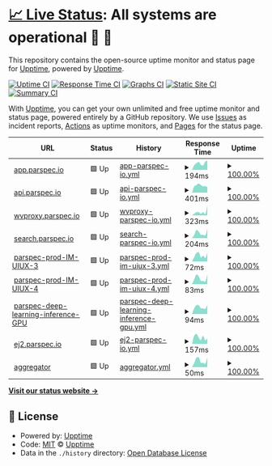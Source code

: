 # [📈 Live Status](https://upptime.github.io/upptime): <!--live status--> **All systems are operational 🥳 🎉**

This repository contains the open-source uptime monitor and status page for [Upptime](https://upptime.js.org), powered by [Upptime](https://github.com/upptime/upptime).

[![Uptime CI](https://github.com/parikshit-parspec/upptime/workflows/Uptime%20CI/badge.svg)](https://github.com/parikshit-parspec/upptime/actions?query=workflow%3A%22Uptime+CI%22)
[![Response Time CI](https://github.com/parikshit-parspec/upptime/workflows/Response%20Time%20CI/badge.svg)](https://github.com/parikshit-parspec/upptime/actions?query=workflow%3A%22Response+Time+CI%22)
[![Graphs CI](https://github.com/parikshit-parspec/upptime/workflows/Graphs%20CI/badge.svg)](https://github.com/parikshit-parspec/upptime/actions?query=workflow%3A%22Graphs+CI%22)
[![Static Site CI](https://github.com/parikshit-parspec/upptime/workflows/Static%20Site%20CI/badge.svg)](https://github.com/parikshit-parspec/upptime/actions?query=workflow%3A%22Static+Site+CI%22)
[![Summary CI](https://github.com/parikshit-parspec/upptime/workflows/Summary%20CI/badge.svg)](https://github.com/parikshit-parspec/upptime/actions?query=workflow%3A%22Summary+CI%22)

With [Upptime](https://upptime.js.org), you can get your own unlimited and free uptime monitor and status page, powered entirely by a GitHub repository. We use [Issues](https://github.com/upptime/upptime/issues) as incident reports, [Actions](https://github.com/parikshit-parspec/upptime/actions) as uptime monitors, and [Pages](https://upptime.github.io/upptime) for the status page.

<!--start: status pages-->
<!-- This summary is generated by Upptime (https://github.com/upptime/upptime) -->
<!-- Do not edit this manually, your changes will be overwritten -->
<!-- prettier-ignore -->
| URL | Status | History | Response Time | Uptime |
| --- | ------ | ------- | ------------- | ------ |
| <img alt="" src="https://icons.duckduckgo.com/ip3/app.parspec.io.ico" height="13"> [app.parspec.io](https://app.parspec.io/) | 🟩 Up | [app-parspec-io.yml](https://github.com/parikshit-parspec/upptime/commits/HEAD/history/app-parspec-io.yml) | <details><summary><img alt="Response time graph" src="./graphs/app-parspec-io/response-time-week.png" height="20"> 194ms</summary><br><a href="https://parikshit-parspec.github.io/upptime/history/app-parspec-io"><img alt="Response time 280" src="https://img.shields.io/endpoint?url=https%3A%2F%2Fraw.githubusercontent.com%2Fparikshit-parspec%2Fupptime%2FHEAD%2Fapi%2Fapp-parspec-io%2Fresponse-time.json"></a><br><a href="https://parikshit-parspec.github.io/upptime/history/app-parspec-io"><img alt="24-hour response time 150" src="https://img.shields.io/endpoint?url=https%3A%2F%2Fraw.githubusercontent.com%2Fparikshit-parspec%2Fupptime%2FHEAD%2Fapi%2Fapp-parspec-io%2Fresponse-time-day.json"></a><br><a href="https://parikshit-parspec.github.io/upptime/history/app-parspec-io"><img alt="7-day response time 194" src="https://img.shields.io/endpoint?url=https%3A%2F%2Fraw.githubusercontent.com%2Fparikshit-parspec%2Fupptime%2FHEAD%2Fapi%2Fapp-parspec-io%2Fresponse-time-week.json"></a><br><a href="https://parikshit-parspec.github.io/upptime/history/app-parspec-io"><img alt="30-day response time 201" src="https://img.shields.io/endpoint?url=https%3A%2F%2Fraw.githubusercontent.com%2Fparikshit-parspec%2Fupptime%2FHEAD%2Fapi%2Fapp-parspec-io%2Fresponse-time-month.json"></a><br><a href="https://parikshit-parspec.github.io/upptime/history/app-parspec-io"><img alt="1-year response time 280" src="https://img.shields.io/endpoint?url=https%3A%2F%2Fraw.githubusercontent.com%2Fparikshit-parspec%2Fupptime%2FHEAD%2Fapi%2Fapp-parspec-io%2Fresponse-time-year.json"></a></details> | <details><summary><a href="https://parikshit-parspec.github.io/upptime/history/app-parspec-io">100.00%</a></summary><a href="https://parikshit-parspec.github.io/upptime/history/app-parspec-io"><img alt="All-time uptime 100.00%" src="https://img.shields.io/endpoint?url=https%3A%2F%2Fraw.githubusercontent.com%2Fparikshit-parspec%2Fupptime%2FHEAD%2Fapi%2Fapp-parspec-io%2Fuptime.json"></a><br><a href="https://parikshit-parspec.github.io/upptime/history/app-parspec-io"><img alt="24-hour uptime 100.00%" src="https://img.shields.io/endpoint?url=https%3A%2F%2Fraw.githubusercontent.com%2Fparikshit-parspec%2Fupptime%2FHEAD%2Fapi%2Fapp-parspec-io%2Fuptime-day.json"></a><br><a href="https://parikshit-parspec.github.io/upptime/history/app-parspec-io"><img alt="7-day uptime 100.00%" src="https://img.shields.io/endpoint?url=https%3A%2F%2Fraw.githubusercontent.com%2Fparikshit-parspec%2Fupptime%2FHEAD%2Fapi%2Fapp-parspec-io%2Fuptime-week.json"></a><br><a href="https://parikshit-parspec.github.io/upptime/history/app-parspec-io"><img alt="30-day uptime 100.00%" src="https://img.shields.io/endpoint?url=https%3A%2F%2Fraw.githubusercontent.com%2Fparikshit-parspec%2Fupptime%2FHEAD%2Fapi%2Fapp-parspec-io%2Fuptime-month.json"></a><br><a href="https://parikshit-parspec.github.io/upptime/history/app-parspec-io"><img alt="1-year uptime 100.00%" src="https://img.shields.io/endpoint?url=https%3A%2F%2Fraw.githubusercontent.com%2Fparikshit-parspec%2Fupptime%2FHEAD%2Fapi%2Fapp-parspec-io%2Fuptime-year.json"></a></details>
| <img alt="" src="https://icons.duckduckgo.com/ip3/api.parspec.io.ico" height="13"> [api.parspec.io](https://api.parspec.io/admin/) | 🟩 Up | [api-parspec-io.yml](https://github.com/parikshit-parspec/upptime/commits/HEAD/history/api-parspec-io.yml) | <details><summary><img alt="Response time graph" src="./graphs/api-parspec-io/response-time-week.png" height="20"> 401ms</summary><br><a href="https://parikshit-parspec.github.io/upptime/history/api-parspec-io"><img alt="Response time 411" src="https://img.shields.io/endpoint?url=https%3A%2F%2Fraw.githubusercontent.com%2Fparikshit-parspec%2Fupptime%2FHEAD%2Fapi%2Fapi-parspec-io%2Fresponse-time.json"></a><br><a href="https://parikshit-parspec.github.io/upptime/history/api-parspec-io"><img alt="24-hour response time 321" src="https://img.shields.io/endpoint?url=https%3A%2F%2Fraw.githubusercontent.com%2Fparikshit-parspec%2Fupptime%2FHEAD%2Fapi%2Fapi-parspec-io%2Fresponse-time-day.json"></a><br><a href="https://parikshit-parspec.github.io/upptime/history/api-parspec-io"><img alt="7-day response time 401" src="https://img.shields.io/endpoint?url=https%3A%2F%2Fraw.githubusercontent.com%2Fparikshit-parspec%2Fupptime%2FHEAD%2Fapi%2Fapi-parspec-io%2Fresponse-time-week.json"></a><br><a href="https://parikshit-parspec.github.io/upptime/history/api-parspec-io"><img alt="30-day response time 418" src="https://img.shields.io/endpoint?url=https%3A%2F%2Fraw.githubusercontent.com%2Fparikshit-parspec%2Fupptime%2FHEAD%2Fapi%2Fapi-parspec-io%2Fresponse-time-month.json"></a><br><a href="https://parikshit-parspec.github.io/upptime/history/api-parspec-io"><img alt="1-year response time 411" src="https://img.shields.io/endpoint?url=https%3A%2F%2Fraw.githubusercontent.com%2Fparikshit-parspec%2Fupptime%2FHEAD%2Fapi%2Fapi-parspec-io%2Fresponse-time-year.json"></a></details> | <details><summary><a href="https://parikshit-parspec.github.io/upptime/history/api-parspec-io">100.00%</a></summary><a href="https://parikshit-parspec.github.io/upptime/history/api-parspec-io"><img alt="All-time uptime 99.99%" src="https://img.shields.io/endpoint?url=https%3A%2F%2Fraw.githubusercontent.com%2Fparikshit-parspec%2Fupptime%2FHEAD%2Fapi%2Fapi-parspec-io%2Fuptime.json"></a><br><a href="https://parikshit-parspec.github.io/upptime/history/api-parspec-io"><img alt="24-hour uptime 100.00%" src="https://img.shields.io/endpoint?url=https%3A%2F%2Fraw.githubusercontent.com%2Fparikshit-parspec%2Fupptime%2FHEAD%2Fapi%2Fapi-parspec-io%2Fuptime-day.json"></a><br><a href="https://parikshit-parspec.github.io/upptime/history/api-parspec-io"><img alt="7-day uptime 100.00%" src="https://img.shields.io/endpoint?url=https%3A%2F%2Fraw.githubusercontent.com%2Fparikshit-parspec%2Fupptime%2FHEAD%2Fapi%2Fapi-parspec-io%2Fuptime-week.json"></a><br><a href="https://parikshit-parspec.github.io/upptime/history/api-parspec-io"><img alt="30-day uptime 100.00%" src="https://img.shields.io/endpoint?url=https%3A%2F%2Fraw.githubusercontent.com%2Fparikshit-parspec%2Fupptime%2FHEAD%2Fapi%2Fapi-parspec-io%2Fuptime-month.json"></a><br><a href="https://parikshit-parspec.github.io/upptime/history/api-parspec-io"><img alt="1-year uptime 99.99%" src="https://img.shields.io/endpoint?url=https%3A%2F%2Fraw.githubusercontent.com%2Fparikshit-parspec%2Fupptime%2FHEAD%2Fapi%2Fapi-parspec-io%2Fuptime-year.json"></a></details>
| <img alt="" src="https://icons.duckduckgo.com/ip3/wvproxy.parspec.io.ico" height="13"> [wvproxy.parspec.io](http://wvproxy.parspec.io/) | 🟩 Up | [wvproxy-parspec-io.yml](https://github.com/parikshit-parspec/upptime/commits/HEAD/history/wvproxy-parspec-io.yml) | <details><summary><img alt="Response time graph" src="./graphs/wvproxy-parspec-io/response-time-week.png" height="20"> 323ms</summary><br><a href="https://parikshit-parspec.github.io/upptime/history/wvproxy-parspec-io"><img alt="Response time 239" src="https://img.shields.io/endpoint?url=https%3A%2F%2Fraw.githubusercontent.com%2Fparikshit-parspec%2Fupptime%2FHEAD%2Fapi%2Fwvproxy-parspec-io%2Fresponse-time.json"></a><br><a href="https://parikshit-parspec.github.io/upptime/history/wvproxy-parspec-io"><img alt="24-hour response time 160" src="https://img.shields.io/endpoint?url=https%3A%2F%2Fraw.githubusercontent.com%2Fparikshit-parspec%2Fupptime%2FHEAD%2Fapi%2Fwvproxy-parspec-io%2Fresponse-time-day.json"></a><br><a href="https://parikshit-parspec.github.io/upptime/history/wvproxy-parspec-io"><img alt="7-day response time 323" src="https://img.shields.io/endpoint?url=https%3A%2F%2Fraw.githubusercontent.com%2Fparikshit-parspec%2Fupptime%2FHEAD%2Fapi%2Fwvproxy-parspec-io%2Fresponse-time-week.json"></a><br><a href="https://parikshit-parspec.github.io/upptime/history/wvproxy-parspec-io"><img alt="30-day response time 321" src="https://img.shields.io/endpoint?url=https%3A%2F%2Fraw.githubusercontent.com%2Fparikshit-parspec%2Fupptime%2FHEAD%2Fapi%2Fwvproxy-parspec-io%2Fresponse-time-month.json"></a><br><a href="https://parikshit-parspec.github.io/upptime/history/wvproxy-parspec-io"><img alt="1-year response time 239" src="https://img.shields.io/endpoint?url=https%3A%2F%2Fraw.githubusercontent.com%2Fparikshit-parspec%2Fupptime%2FHEAD%2Fapi%2Fwvproxy-parspec-io%2Fresponse-time-year.json"></a></details> | <details><summary><a href="https://parikshit-parspec.github.io/upptime/history/wvproxy-parspec-io">100.00%</a></summary><a href="https://parikshit-parspec.github.io/upptime/history/wvproxy-parspec-io"><img alt="All-time uptime 99.95%" src="https://img.shields.io/endpoint?url=https%3A%2F%2Fraw.githubusercontent.com%2Fparikshit-parspec%2Fupptime%2FHEAD%2Fapi%2Fwvproxy-parspec-io%2Fuptime.json"></a><br><a href="https://parikshit-parspec.github.io/upptime/history/wvproxy-parspec-io"><img alt="24-hour uptime 100.00%" src="https://img.shields.io/endpoint?url=https%3A%2F%2Fraw.githubusercontent.com%2Fparikshit-parspec%2Fupptime%2FHEAD%2Fapi%2Fwvproxy-parspec-io%2Fuptime-day.json"></a><br><a href="https://parikshit-parspec.github.io/upptime/history/wvproxy-parspec-io"><img alt="7-day uptime 100.00%" src="https://img.shields.io/endpoint?url=https%3A%2F%2Fraw.githubusercontent.com%2Fparikshit-parspec%2Fupptime%2FHEAD%2Fapi%2Fwvproxy-parspec-io%2Fuptime-week.json"></a><br><a href="https://parikshit-parspec.github.io/upptime/history/wvproxy-parspec-io"><img alt="30-day uptime 99.62%" src="https://img.shields.io/endpoint?url=https%3A%2F%2Fraw.githubusercontent.com%2Fparikshit-parspec%2Fupptime%2FHEAD%2Fapi%2Fwvproxy-parspec-io%2Fuptime-month.json"></a><br><a href="https://parikshit-parspec.github.io/upptime/history/wvproxy-parspec-io"><img alt="1-year uptime 99.95%" src="https://img.shields.io/endpoint?url=https%3A%2F%2Fraw.githubusercontent.com%2Fparikshit-parspec%2Fupptime%2FHEAD%2Fapi%2Fwvproxy-parspec-io%2Fuptime-year.json"></a></details>
| <img alt="" src="https://icons.duckduckgo.com/ip3/search.parspec.io.ico" height="13"> [search.parspec.io](https://search.parspec.io/admin/) | 🟩 Up | [search-parspec-io.yml](https://github.com/parikshit-parspec/upptime/commits/HEAD/history/search-parspec-io.yml) | <details><summary><img alt="Response time graph" src="./graphs/search-parspec-io/response-time-week.png" height="20"> 204ms</summary><br><a href="https://parikshit-parspec.github.io/upptime/history/search-parspec-io"><img alt="Response time 246" src="https://img.shields.io/endpoint?url=https%3A%2F%2Fraw.githubusercontent.com%2Fparikshit-parspec%2Fupptime%2FHEAD%2Fapi%2Fsearch-parspec-io%2Fresponse-time.json"></a><br><a href="https://parikshit-parspec.github.io/upptime/history/search-parspec-io"><img alt="24-hour response time 138" src="https://img.shields.io/endpoint?url=https%3A%2F%2Fraw.githubusercontent.com%2Fparikshit-parspec%2Fupptime%2FHEAD%2Fapi%2Fsearch-parspec-io%2Fresponse-time-day.json"></a><br><a href="https://parikshit-parspec.github.io/upptime/history/search-parspec-io"><img alt="7-day response time 204" src="https://img.shields.io/endpoint?url=https%3A%2F%2Fraw.githubusercontent.com%2Fparikshit-parspec%2Fupptime%2FHEAD%2Fapi%2Fsearch-parspec-io%2Fresponse-time-week.json"></a><br><a href="https://parikshit-parspec.github.io/upptime/history/search-parspec-io"><img alt="30-day response time 219" src="https://img.shields.io/endpoint?url=https%3A%2F%2Fraw.githubusercontent.com%2Fparikshit-parspec%2Fupptime%2FHEAD%2Fapi%2Fsearch-parspec-io%2Fresponse-time-month.json"></a><br><a href="https://parikshit-parspec.github.io/upptime/history/search-parspec-io"><img alt="1-year response time 246" src="https://img.shields.io/endpoint?url=https%3A%2F%2Fraw.githubusercontent.com%2Fparikshit-parspec%2Fupptime%2FHEAD%2Fapi%2Fsearch-parspec-io%2Fresponse-time-year.json"></a></details> | <details><summary><a href="https://parikshit-parspec.github.io/upptime/history/search-parspec-io">100.00%</a></summary><a href="https://parikshit-parspec.github.io/upptime/history/search-parspec-io"><img alt="All-time uptime 100.00%" src="https://img.shields.io/endpoint?url=https%3A%2F%2Fraw.githubusercontent.com%2Fparikshit-parspec%2Fupptime%2FHEAD%2Fapi%2Fsearch-parspec-io%2Fuptime.json"></a><br><a href="https://parikshit-parspec.github.io/upptime/history/search-parspec-io"><img alt="24-hour uptime 100.00%" src="https://img.shields.io/endpoint?url=https%3A%2F%2Fraw.githubusercontent.com%2Fparikshit-parspec%2Fupptime%2FHEAD%2Fapi%2Fsearch-parspec-io%2Fuptime-day.json"></a><br><a href="https://parikshit-parspec.github.io/upptime/history/search-parspec-io"><img alt="7-day uptime 100.00%" src="https://img.shields.io/endpoint?url=https%3A%2F%2Fraw.githubusercontent.com%2Fparikshit-parspec%2Fupptime%2FHEAD%2Fapi%2Fsearch-parspec-io%2Fuptime-week.json"></a><br><a href="https://parikshit-parspec.github.io/upptime/history/search-parspec-io"><img alt="30-day uptime 100.00%" src="https://img.shields.io/endpoint?url=https%3A%2F%2Fraw.githubusercontent.com%2Fparikshit-parspec%2Fupptime%2FHEAD%2Fapi%2Fsearch-parspec-io%2Fuptime-month.json"></a><br><a href="https://parikshit-parspec.github.io/upptime/history/search-parspec-io"><img alt="1-year uptime 100.00%" src="https://img.shields.io/endpoint?url=https%3A%2F%2Fraw.githubusercontent.com%2Fparikshit-parspec%2Fupptime%2FHEAD%2Fapi%2Fsearch-parspec-io%2Fuptime-year.json"></a></details>
| <img alt="" src="https://icons.duckduckgo.com/ip3/ec2-3-136-159-131.us-east-2.compute.amazonaws.com.ico" height="13"> [parspec-prod-IM-UIUX-3](http://ec2-3-136-159-131.us-east-2.compute.amazonaws.com/health) | 🟩 Up | [parspec-prod-im-uiux-3.yml](https://github.com/parikshit-parspec/upptime/commits/HEAD/history/parspec-prod-im-uiux-3.yml) | <details><summary><img alt="Response time graph" src="./graphs/parspec-prod-im-uiux-3/response-time-week.png" height="20"> 72ms</summary><br><a href="https://parikshit-parspec.github.io/upptime/history/parspec-prod-im-uiux-3"><img alt="Response time 103" src="https://img.shields.io/endpoint?url=https%3A%2F%2Fraw.githubusercontent.com%2Fparikshit-parspec%2Fupptime%2FHEAD%2Fapi%2Fparspec-prod-im-uiux-3%2Fresponse-time.json"></a><br><a href="https://parikshit-parspec.github.io/upptime/history/parspec-prod-im-uiux-3"><img alt="24-hour response time 47" src="https://img.shields.io/endpoint?url=https%3A%2F%2Fraw.githubusercontent.com%2Fparikshit-parspec%2Fupptime%2FHEAD%2Fapi%2Fparspec-prod-im-uiux-3%2Fresponse-time-day.json"></a><br><a href="https://parikshit-parspec.github.io/upptime/history/parspec-prod-im-uiux-3"><img alt="7-day response time 72" src="https://img.shields.io/endpoint?url=https%3A%2F%2Fraw.githubusercontent.com%2Fparikshit-parspec%2Fupptime%2FHEAD%2Fapi%2Fparspec-prod-im-uiux-3%2Fresponse-time-week.json"></a><br><a href="https://parikshit-parspec.github.io/upptime/history/parspec-prod-im-uiux-3"><img alt="30-day response time 99" src="https://img.shields.io/endpoint?url=https%3A%2F%2Fraw.githubusercontent.com%2Fparikshit-parspec%2Fupptime%2FHEAD%2Fapi%2Fparspec-prod-im-uiux-3%2Fresponse-time-month.json"></a><br><a href="https://parikshit-parspec.github.io/upptime/history/parspec-prod-im-uiux-3"><img alt="1-year response time 103" src="https://img.shields.io/endpoint?url=https%3A%2F%2Fraw.githubusercontent.com%2Fparikshit-parspec%2Fupptime%2FHEAD%2Fapi%2Fparspec-prod-im-uiux-3%2Fresponse-time-year.json"></a></details> | <details><summary><a href="https://parikshit-parspec.github.io/upptime/history/parspec-prod-im-uiux-3">100.00%</a></summary><a href="https://parikshit-parspec.github.io/upptime/history/parspec-prod-im-uiux-3"><img alt="All-time uptime 99.96%" src="https://img.shields.io/endpoint?url=https%3A%2F%2Fraw.githubusercontent.com%2Fparikshit-parspec%2Fupptime%2FHEAD%2Fapi%2Fparspec-prod-im-uiux-3%2Fuptime.json"></a><br><a href="https://parikshit-parspec.github.io/upptime/history/parspec-prod-im-uiux-3"><img alt="24-hour uptime 100.00%" src="https://img.shields.io/endpoint?url=https%3A%2F%2Fraw.githubusercontent.com%2Fparikshit-parspec%2Fupptime%2FHEAD%2Fapi%2Fparspec-prod-im-uiux-3%2Fuptime-day.json"></a><br><a href="https://parikshit-parspec.github.io/upptime/history/parspec-prod-im-uiux-3"><img alt="7-day uptime 100.00%" src="https://img.shields.io/endpoint?url=https%3A%2F%2Fraw.githubusercontent.com%2Fparikshit-parspec%2Fupptime%2FHEAD%2Fapi%2Fparspec-prod-im-uiux-3%2Fuptime-week.json"></a><br><a href="https://parikshit-parspec.github.io/upptime/history/parspec-prod-im-uiux-3"><img alt="30-day uptime 100.00%" src="https://img.shields.io/endpoint?url=https%3A%2F%2Fraw.githubusercontent.com%2Fparikshit-parspec%2Fupptime%2FHEAD%2Fapi%2Fparspec-prod-im-uiux-3%2Fuptime-month.json"></a><br><a href="https://parikshit-parspec.github.io/upptime/history/parspec-prod-im-uiux-3"><img alt="1-year uptime 99.96%" src="https://img.shields.io/endpoint?url=https%3A%2F%2Fraw.githubusercontent.com%2Fparikshit-parspec%2Fupptime%2FHEAD%2Fapi%2Fparspec-prod-im-uiux-3%2Fuptime-year.json"></a></details>
| <img alt="" src="https://icons.duckduckgo.com/ip3/ec2-18-218-119-23.us-east-2.compute.amazonaws.com.ico" height="13"> [parspec-prod-IM-UIUX-4](http://ec2-18-218-119-23.us-east-2.compute.amazonaws.com/health) | 🟩 Up | [parspec-prod-im-uiux-4.yml](https://github.com/parikshit-parspec/upptime/commits/HEAD/history/parspec-prod-im-uiux-4.yml) | <details><summary><img alt="Response time graph" src="./graphs/parspec-prod-im-uiux-4/response-time-week.png" height="20"> 83ms</summary><br><a href="https://parikshit-parspec.github.io/upptime/history/parspec-prod-im-uiux-4"><img alt="Response time 95" src="https://img.shields.io/endpoint?url=https%3A%2F%2Fraw.githubusercontent.com%2Fparikshit-parspec%2Fupptime%2FHEAD%2Fapi%2Fparspec-prod-im-uiux-4%2Fresponse-time.json"></a><br><a href="https://parikshit-parspec.github.io/upptime/history/parspec-prod-im-uiux-4"><img alt="24-hour response time 91" src="https://img.shields.io/endpoint?url=https%3A%2F%2Fraw.githubusercontent.com%2Fparikshit-parspec%2Fupptime%2FHEAD%2Fapi%2Fparspec-prod-im-uiux-4%2Fresponse-time-day.json"></a><br><a href="https://parikshit-parspec.github.io/upptime/history/parspec-prod-im-uiux-4"><img alt="7-day response time 83" src="https://img.shields.io/endpoint?url=https%3A%2F%2Fraw.githubusercontent.com%2Fparikshit-parspec%2Fupptime%2FHEAD%2Fapi%2Fparspec-prod-im-uiux-4%2Fresponse-time-week.json"></a><br><a href="https://parikshit-parspec.github.io/upptime/history/parspec-prod-im-uiux-4"><img alt="30-day response time 100" src="https://img.shields.io/endpoint?url=https%3A%2F%2Fraw.githubusercontent.com%2Fparikshit-parspec%2Fupptime%2FHEAD%2Fapi%2Fparspec-prod-im-uiux-4%2Fresponse-time-month.json"></a><br><a href="https://parikshit-parspec.github.io/upptime/history/parspec-prod-im-uiux-4"><img alt="1-year response time 95" src="https://img.shields.io/endpoint?url=https%3A%2F%2Fraw.githubusercontent.com%2Fparikshit-parspec%2Fupptime%2FHEAD%2Fapi%2Fparspec-prod-im-uiux-4%2Fresponse-time-year.json"></a></details> | <details><summary><a href="https://parikshit-parspec.github.io/upptime/history/parspec-prod-im-uiux-4">100.00%</a></summary><a href="https://parikshit-parspec.github.io/upptime/history/parspec-prod-im-uiux-4"><img alt="All-time uptime 99.95%" src="https://img.shields.io/endpoint?url=https%3A%2F%2Fraw.githubusercontent.com%2Fparikshit-parspec%2Fupptime%2FHEAD%2Fapi%2Fparspec-prod-im-uiux-4%2Fuptime.json"></a><br><a href="https://parikshit-parspec.github.io/upptime/history/parspec-prod-im-uiux-4"><img alt="24-hour uptime 100.00%" src="https://img.shields.io/endpoint?url=https%3A%2F%2Fraw.githubusercontent.com%2Fparikshit-parspec%2Fupptime%2FHEAD%2Fapi%2Fparspec-prod-im-uiux-4%2Fuptime-day.json"></a><br><a href="https://parikshit-parspec.github.io/upptime/history/parspec-prod-im-uiux-4"><img alt="7-day uptime 100.00%" src="https://img.shields.io/endpoint?url=https%3A%2F%2Fraw.githubusercontent.com%2Fparikshit-parspec%2Fupptime%2FHEAD%2Fapi%2Fparspec-prod-im-uiux-4%2Fuptime-week.json"></a><br><a href="https://parikshit-parspec.github.io/upptime/history/parspec-prod-im-uiux-4"><img alt="30-day uptime 99.90%" src="https://img.shields.io/endpoint?url=https%3A%2F%2Fraw.githubusercontent.com%2Fparikshit-parspec%2Fupptime%2FHEAD%2Fapi%2Fparspec-prod-im-uiux-4%2Fuptime-month.json"></a><br><a href="https://parikshit-parspec.github.io/upptime/history/parspec-prod-im-uiux-4"><img alt="1-year uptime 99.95%" src="https://img.shields.io/endpoint?url=https%3A%2F%2Fraw.githubusercontent.com%2Fparikshit-parspec%2Fupptime%2FHEAD%2Fapi%2Fparspec-prod-im-uiux-4%2Fuptime-year.json"></a></details>
| <img alt="" src="https://icons.duckduckgo.com/ip3/3.20.227.85.ico" height="13"> [parspec-deep-learning-inference-GPU](http://3.20.227.85:8501/v1/models/bert_v3:predict) | 🟩 Up | [parspec-deep-learning-inference-gpu.yml](https://github.com/parikshit-parspec/upptime/commits/HEAD/history/parspec-deep-learning-inference-gpu.yml) | <details><summary><img alt="Response time graph" src="./graphs/parspec-deep-learning-inference-gpu/response-time-week.png" height="20"> 94ms</summary><br><a href="https://parikshit-parspec.github.io/upptime/history/parspec-deep-learning-inference-gpu"><img alt="Response time 113" src="https://img.shields.io/endpoint?url=https%3A%2F%2Fraw.githubusercontent.com%2Fparikshit-parspec%2Fupptime%2FHEAD%2Fapi%2Fparspec-deep-learning-inference-gpu%2Fresponse-time.json"></a><br><a href="https://parikshit-parspec.github.io/upptime/history/parspec-deep-learning-inference-gpu"><img alt="24-hour response time 78" src="https://img.shields.io/endpoint?url=https%3A%2F%2Fraw.githubusercontent.com%2Fparikshit-parspec%2Fupptime%2FHEAD%2Fapi%2Fparspec-deep-learning-inference-gpu%2Fresponse-time-day.json"></a><br><a href="https://parikshit-parspec.github.io/upptime/history/parspec-deep-learning-inference-gpu"><img alt="7-day response time 94" src="https://img.shields.io/endpoint?url=https%3A%2F%2Fraw.githubusercontent.com%2Fparikshit-parspec%2Fupptime%2FHEAD%2Fapi%2Fparspec-deep-learning-inference-gpu%2Fresponse-time-week.json"></a><br><a href="https://parikshit-parspec.github.io/upptime/history/parspec-deep-learning-inference-gpu"><img alt="30-day response time 102" src="https://img.shields.io/endpoint?url=https%3A%2F%2Fraw.githubusercontent.com%2Fparikshit-parspec%2Fupptime%2FHEAD%2Fapi%2Fparspec-deep-learning-inference-gpu%2Fresponse-time-month.json"></a><br><a href="https://parikshit-parspec.github.io/upptime/history/parspec-deep-learning-inference-gpu"><img alt="1-year response time 113" src="https://img.shields.io/endpoint?url=https%3A%2F%2Fraw.githubusercontent.com%2Fparikshit-parspec%2Fupptime%2FHEAD%2Fapi%2Fparspec-deep-learning-inference-gpu%2Fresponse-time-year.json"></a></details> | <details><summary><a href="https://parikshit-parspec.github.io/upptime/history/parspec-deep-learning-inference-gpu">100.00%</a></summary><a href="https://parikshit-parspec.github.io/upptime/history/parspec-deep-learning-inference-gpu"><img alt="All-time uptime 100.00%" src="https://img.shields.io/endpoint?url=https%3A%2F%2Fraw.githubusercontent.com%2Fparikshit-parspec%2Fupptime%2FHEAD%2Fapi%2Fparspec-deep-learning-inference-gpu%2Fuptime.json"></a><br><a href="https://parikshit-parspec.github.io/upptime/history/parspec-deep-learning-inference-gpu"><img alt="24-hour uptime 100.00%" src="https://img.shields.io/endpoint?url=https%3A%2F%2Fraw.githubusercontent.com%2Fparikshit-parspec%2Fupptime%2FHEAD%2Fapi%2Fparspec-deep-learning-inference-gpu%2Fuptime-day.json"></a><br><a href="https://parikshit-parspec.github.io/upptime/history/parspec-deep-learning-inference-gpu"><img alt="7-day uptime 100.00%" src="https://img.shields.io/endpoint?url=https%3A%2F%2Fraw.githubusercontent.com%2Fparikshit-parspec%2Fupptime%2FHEAD%2Fapi%2Fparspec-deep-learning-inference-gpu%2Fuptime-week.json"></a><br><a href="https://parikshit-parspec.github.io/upptime/history/parspec-deep-learning-inference-gpu"><img alt="30-day uptime 100.00%" src="https://img.shields.io/endpoint?url=https%3A%2F%2Fraw.githubusercontent.com%2Fparikshit-parspec%2Fupptime%2FHEAD%2Fapi%2Fparspec-deep-learning-inference-gpu%2Fuptime-month.json"></a><br><a href="https://parikshit-parspec.github.io/upptime/history/parspec-deep-learning-inference-gpu"><img alt="1-year uptime 100.00%" src="https://img.shields.io/endpoint?url=https%3A%2F%2Fraw.githubusercontent.com%2Fparikshit-parspec%2Fupptime%2FHEAD%2Fapi%2Fparspec-deep-learning-inference-gpu%2Fuptime-year.json"></a></details>
| <img alt="" src="https://icons.duckduckgo.com/ip3/ej2.parspec.io.ico" height="13"> [ej2.parspec.io](https://ej2.parspec.io/health) | 🟩 Up | [ej2-parspec-io.yml](https://github.com/parikshit-parspec/upptime/commits/HEAD/history/ej2-parspec-io.yml) | <details><summary><img alt="Response time graph" src="./graphs/ej2-parspec-io/response-time-week.png" height="20"> 157ms</summary><br><a href="https://parikshit-parspec.github.io/upptime/history/ej2-parspec-io"><img alt="Response time 161" src="https://img.shields.io/endpoint?url=https%3A%2F%2Fraw.githubusercontent.com%2Fparikshit-parspec%2Fupptime%2FHEAD%2Fapi%2Fej2-parspec-io%2Fresponse-time.json"></a><br><a href="https://parikshit-parspec.github.io/upptime/history/ej2-parspec-io"><img alt="24-hour response time 216" src="https://img.shields.io/endpoint?url=https%3A%2F%2Fraw.githubusercontent.com%2Fparikshit-parspec%2Fupptime%2FHEAD%2Fapi%2Fej2-parspec-io%2Fresponse-time-day.json"></a><br><a href="https://parikshit-parspec.github.io/upptime/history/ej2-parspec-io"><img alt="7-day response time 157" src="https://img.shields.io/endpoint?url=https%3A%2F%2Fraw.githubusercontent.com%2Fparikshit-parspec%2Fupptime%2FHEAD%2Fapi%2Fej2-parspec-io%2Fresponse-time-week.json"></a><br><a href="https://parikshit-parspec.github.io/upptime/history/ej2-parspec-io"><img alt="30-day response time 159" src="https://img.shields.io/endpoint?url=https%3A%2F%2Fraw.githubusercontent.com%2Fparikshit-parspec%2Fupptime%2FHEAD%2Fapi%2Fej2-parspec-io%2Fresponse-time-month.json"></a><br><a href="https://parikshit-parspec.github.io/upptime/history/ej2-parspec-io"><img alt="1-year response time 161" src="https://img.shields.io/endpoint?url=https%3A%2F%2Fraw.githubusercontent.com%2Fparikshit-parspec%2Fupptime%2FHEAD%2Fapi%2Fej2-parspec-io%2Fresponse-time-year.json"></a></details> | <details><summary><a href="https://parikshit-parspec.github.io/upptime/history/ej2-parspec-io">100.00%</a></summary><a href="https://parikshit-parspec.github.io/upptime/history/ej2-parspec-io"><img alt="All-time uptime 100.00%" src="https://img.shields.io/endpoint?url=https%3A%2F%2Fraw.githubusercontent.com%2Fparikshit-parspec%2Fupptime%2FHEAD%2Fapi%2Fej2-parspec-io%2Fuptime.json"></a><br><a href="https://parikshit-parspec.github.io/upptime/history/ej2-parspec-io"><img alt="24-hour uptime 100.00%" src="https://img.shields.io/endpoint?url=https%3A%2F%2Fraw.githubusercontent.com%2Fparikshit-parspec%2Fupptime%2FHEAD%2Fapi%2Fej2-parspec-io%2Fuptime-day.json"></a><br><a href="https://parikshit-parspec.github.io/upptime/history/ej2-parspec-io"><img alt="7-day uptime 100.00%" src="https://img.shields.io/endpoint?url=https%3A%2F%2Fraw.githubusercontent.com%2Fparikshit-parspec%2Fupptime%2FHEAD%2Fapi%2Fej2-parspec-io%2Fuptime-week.json"></a><br><a href="https://parikshit-parspec.github.io/upptime/history/ej2-parspec-io"><img alt="30-day uptime 100.00%" src="https://img.shields.io/endpoint?url=https%3A%2F%2Fraw.githubusercontent.com%2Fparikshit-parspec%2Fupptime%2FHEAD%2Fapi%2Fej2-parspec-io%2Fuptime-month.json"></a><br><a href="https://parikshit-parspec.github.io/upptime/history/ej2-parspec-io"><img alt="1-year uptime 100.00%" src="https://img.shields.io/endpoint?url=https%3A%2F%2Fraw.githubusercontent.com%2Fparikshit-parspec%2Fupptime%2FHEAD%2Fapi%2Fej2-parspec-io%2Fuptime-year.json"></a></details>
| <img alt="" src="https://icons.duckduckgo.com/ip3/18.219.57.129.ico" height="13"> [aggregator](http://18.219.57.129/health) | 🟩 Up | [aggregator.yml](https://github.com/parikshit-parspec/upptime/commits/HEAD/history/aggregator.yml) | <details><summary><img alt="Response time graph" src="./graphs/aggregator/response-time-week.png" height="20"> 50ms</summary><br><a href="https://parikshit-parspec.github.io/upptime/history/aggregator"><img alt="Response time 57" src="https://img.shields.io/endpoint?url=https%3A%2F%2Fraw.githubusercontent.com%2Fparikshit-parspec%2Fupptime%2FHEAD%2Fapi%2Faggregator%2Fresponse-time.json"></a><br><a href="https://parikshit-parspec.github.io/upptime/history/aggregator"><img alt="24-hour response time 34" src="https://img.shields.io/endpoint?url=https%3A%2F%2Fraw.githubusercontent.com%2Fparikshit-parspec%2Fupptime%2FHEAD%2Fapi%2Faggregator%2Fresponse-time-day.json"></a><br><a href="https://parikshit-parspec.github.io/upptime/history/aggregator"><img alt="7-day response time 50" src="https://img.shields.io/endpoint?url=https%3A%2F%2Fraw.githubusercontent.com%2Fparikshit-parspec%2Fupptime%2FHEAD%2Fapi%2Faggregator%2Fresponse-time-week.json"></a><br><a href="https://parikshit-parspec.github.io/upptime/history/aggregator"><img alt="30-day response time 57" src="https://img.shields.io/endpoint?url=https%3A%2F%2Fraw.githubusercontent.com%2Fparikshit-parspec%2Fupptime%2FHEAD%2Fapi%2Faggregator%2Fresponse-time-month.json"></a><br><a href="https://parikshit-parspec.github.io/upptime/history/aggregator"><img alt="1-year response time 57" src="https://img.shields.io/endpoint?url=https%3A%2F%2Fraw.githubusercontent.com%2Fparikshit-parspec%2Fupptime%2FHEAD%2Fapi%2Faggregator%2Fresponse-time-year.json"></a></details> | <details><summary><a href="https://parikshit-parspec.github.io/upptime/history/aggregator">100.00%</a></summary><a href="https://parikshit-parspec.github.io/upptime/history/aggregator"><img alt="All-time uptime 100.00%" src="https://img.shields.io/endpoint?url=https%3A%2F%2Fraw.githubusercontent.com%2Fparikshit-parspec%2Fupptime%2FHEAD%2Fapi%2Faggregator%2Fuptime.json"></a><br><a href="https://parikshit-parspec.github.io/upptime/history/aggregator"><img alt="24-hour uptime 100.00%" src="https://img.shields.io/endpoint?url=https%3A%2F%2Fraw.githubusercontent.com%2Fparikshit-parspec%2Fupptime%2FHEAD%2Fapi%2Faggregator%2Fuptime-day.json"></a><br><a href="https://parikshit-parspec.github.io/upptime/history/aggregator"><img alt="7-day uptime 100.00%" src="https://img.shields.io/endpoint?url=https%3A%2F%2Fraw.githubusercontent.com%2Fparikshit-parspec%2Fupptime%2FHEAD%2Fapi%2Faggregator%2Fuptime-week.json"></a><br><a href="https://parikshit-parspec.github.io/upptime/history/aggregator"><img alt="30-day uptime 100.00%" src="https://img.shields.io/endpoint?url=https%3A%2F%2Fraw.githubusercontent.com%2Fparikshit-parspec%2Fupptime%2FHEAD%2Fapi%2Faggregator%2Fuptime-month.json"></a><br><a href="https://parikshit-parspec.github.io/upptime/history/aggregator"><img alt="1-year uptime 100.00%" src="https://img.shields.io/endpoint?url=https%3A%2F%2Fraw.githubusercontent.com%2Fparikshit-parspec%2Fupptime%2FHEAD%2Fapi%2Faggregator%2Fuptime-year.json"></a></details>

<!--end: status pages-->

[**Visit our status website →**](https://upptime.github.io/upptime)

## 📄 License

- Powered by: [Upptime](https://github.com/upptime/upptime)
- Code: [MIT](./LICENSE) © [Upptime](https://upptime.js.org)
- Data in the `./history` directory: [Open Database License](https://opendatacommons.org/licenses/odbl/1-0/)
